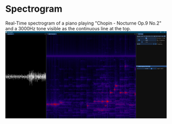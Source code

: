 # Spectrogram

Real-Time spectrogram of a piano playing "Chopin - Nocturne Op.9 No.2" and a 3000Hz tone visible as the continuous line at the top.
![Spectrogram Example](Screenshots/Example.png?raw=true)
